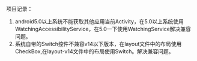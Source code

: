 
项目记录：
1. android5.0以上系统不能获取其他应用当前Activity，在5.0以上系统使用WatchingAccessibilityService，在5.0一下使用WatchingService解决兼容问题。
2. 系统自带的Switch控件不兼容v14以下版本，在layout文件中的布局使用CheckBox,在layout-v14文件中的布局使用Switch。解决兼容问题。
